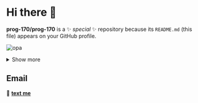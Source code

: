 # Hi there 👋

**prog-170/prog-170** is a ✨ _special_ ✨ repository because its `README.md` (this file) appears on your GitHub profile.

![opa](https://img.shields.io/badge/iOS-000000?style=for-the-badge&logo=ios&logoColor=white)


<details>
<summary> Show more </summary>

</details>

## Email

:email: **[text me](mailto:jane@example.com)**
